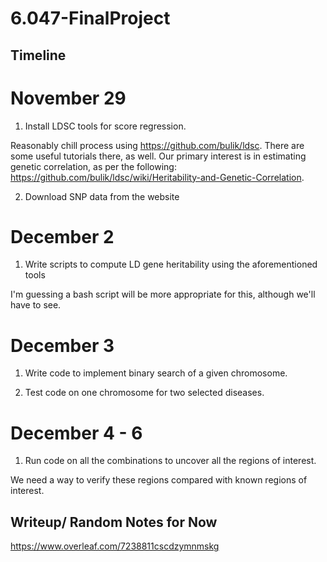 # 6.047-FinalProject

## Timeline 

# November 29
1. Install LDSC tools for score regression.

Reasonably chill process using https://github.com/bulik/ldsc. There are some useful tutorials there, as well. Our primary interest is in estimating genetic correlation, as per the following: https://github.com/bulik/ldsc/wiki/Heritability-and-Genetic-Correlation.

2. Download SNP data from the website

# December 2

1. Write scripts to compute LD gene heritability using the aforementioned tools

I'm guessing a bash script will be more appropriate for this, although we'll have to see.

# December 3

1. Write code to implement binary search of a given chromosome.

2. Test code on one chromosome for two selected diseases.

# December 4 -  6

1. Run code on all the combinations to uncover all the regions of interest.

We need a way to verify these regions compared with known regions of interest.

## Writeup/ Random Notes for Now

https://www.overleaf.com/7238811cscdzymnmskg
